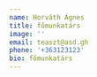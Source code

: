 ```yaml
---
name: Horváth Ágnes
title: főmunkatárs
image: ''
email: teaszt@asd.gh
phone: '+363123123'
bio: főmunkatárs
---
```


